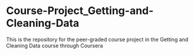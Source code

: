# Course-Project_Getting-and-Cleaning-Data
This is the repository for the peer-graded course project in the Getting and Cleaning Data course through Coursera

